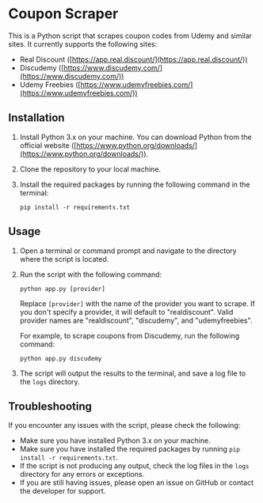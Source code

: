 Coupon Scraper
==============

This is a Python script that scrapes coupon codes from Udemy and similar sites. It currently supports the following sites:

*   Real Discount ([https://app.real.discount/](https://app.real.discount/))
*   Discudemy ([https://www.discudemy.com/](https://www.discudemy.com/))
*   Udemy Freebies ([https://www.udemyfreebies.com/](https://www.udemyfreebies.com/))

Installation
------------

1.  Install Python 3.x on your machine. You can download Python from the official website ([https://www.python.org/downloads/](https://www.python.org/downloads/)).
2.  Clone the repository to your local machine.
3.  Install the required packages by running the following command in the terminal:
    
    `pip install -r requirements.txt`
    

Usage
-----

1.  Open a terminal or command prompt and navigate to the directory where the script is located.
    
2.  Run the script with the following command:
    
    
    `python app.py [provider]`
    
    Replace `[provider]` with the name of the provider you want to scrape. If you don't specify a provider, it will default to "realdiscount". Valid provider names are "realdiscount", "discudemy", and "udemyfreebies".
    
    For example, to scrape coupons from Discudemy, run the following command:
    
    
    `python app.py discudemy`
    
3.  The script will output the results to the terminal, and save a log file to the `logs` directory.
    

Troubleshooting
---------------

If you encounter any issues with the script, please check the following:

*   Make sure you have installed Python 3.x on your machine.
*   Make sure you have installed the required packages by running `pip install -r requirements.txt`.
*   If the script is not producing any output, check the log files in the `logs` directory for any errors or exceptions.
*   If you are still having issues, please open an issue on GitHub or contact the developer for support.
